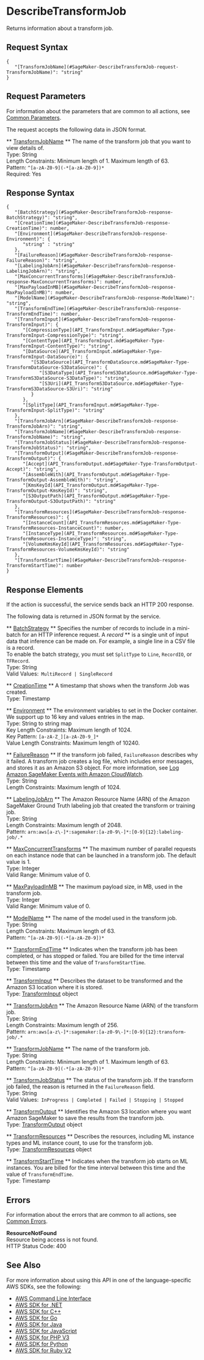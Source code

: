 # DescribeTransformJob<a name="API_DescribeTransformJob"></a>

Returns information about a transform job\.

## Request Syntax<a name="API_DescribeTransformJob_RequestSyntax"></a>

```
{
   "[TransformJobName](#SageMaker-DescribeTransformJob-request-TransformJobName)": "string"
}
```

## Request Parameters<a name="API_DescribeTransformJob_RequestParameters"></a>

For information about the parameters that are common to all actions, see [Common Parameters](CommonParameters.md)\.

The request accepts the following data in JSON format\.

 ** [TransformJobName](#API_DescribeTransformJob_RequestSyntax) **   <a name="SageMaker-DescribeTransformJob-request-TransformJobName"></a>
The name of the transform job that you want to view details of\.  
Type: String  
Length Constraints: Minimum length of 1\. Maximum length of 63\.  
Pattern: `^[a-zA-Z0-9](-*[a-zA-Z0-9])*`   
Required: Yes

## Response Syntax<a name="API_DescribeTransformJob_ResponseSyntax"></a>

```
{
   "[BatchStrategy](#SageMaker-DescribeTransformJob-response-BatchStrategy)": "string",
   "[CreationTime](#SageMaker-DescribeTransformJob-response-CreationTime)": number,
   "[Environment](#SageMaker-DescribeTransformJob-response-Environment)": { 
      "string" : "string" 
   },
   "[FailureReason](#SageMaker-DescribeTransformJob-response-FailureReason)": "string",
   "[LabelingJobArn](#SageMaker-DescribeTransformJob-response-LabelingJobArn)": "string",
   "[MaxConcurrentTransforms](#SageMaker-DescribeTransformJob-response-MaxConcurrentTransforms)": number,
   "[MaxPayloadInMB](#SageMaker-DescribeTransformJob-response-MaxPayloadInMB)": number,
   "[ModelName](#SageMaker-DescribeTransformJob-response-ModelName)": "string",
   "[TransformEndTime](#SageMaker-DescribeTransformJob-response-TransformEndTime)": number,
   "[TransformInput](#SageMaker-DescribeTransformJob-response-TransformInput)": { 
      "[CompressionType](API_TransformInput.md#SageMaker-Type-TransformInput-CompressionType)": "string",
      "[ContentType](API_TransformInput.md#SageMaker-Type-TransformInput-ContentType)": "string",
      "[DataSource](API_TransformInput.md#SageMaker-Type-TransformInput-DataSource)": { 
         "[S3DataSource](API_TransformDataSource.md#SageMaker-Type-TransformDataSource-S3DataSource)": { 
            "[S3DataType](API_TransformS3DataSource.md#SageMaker-Type-TransformS3DataSource-S3DataType)": "string",
            "[S3Uri](API_TransformS3DataSource.md#SageMaker-Type-TransformS3DataSource-S3Uri)": "string"
         }
      },
      "[SplitType](API_TransformInput.md#SageMaker-Type-TransformInput-SplitType)": "string"
   },
   "[TransformJobArn](#SageMaker-DescribeTransformJob-response-TransformJobArn)": "string",
   "[TransformJobName](#SageMaker-DescribeTransformJob-response-TransformJobName)": "string",
   "[TransformJobStatus](#SageMaker-DescribeTransformJob-response-TransformJobStatus)": "string",
   "[TransformOutput](#SageMaker-DescribeTransformJob-response-TransformOutput)": { 
      "[Accept](API_TransformOutput.md#SageMaker-Type-TransformOutput-Accept)": "string",
      "[AssembleWith](API_TransformOutput.md#SageMaker-Type-TransformOutput-AssembleWith)": "string",
      "[KmsKeyId](API_TransformOutput.md#SageMaker-Type-TransformOutput-KmsKeyId)": "string",
      "[S3OutputPath](API_TransformOutput.md#SageMaker-Type-TransformOutput-S3OutputPath)": "string"
   },
   "[TransformResources](#SageMaker-DescribeTransformJob-response-TransformResources)": { 
      "[InstanceCount](API_TransformResources.md#SageMaker-Type-TransformResources-InstanceCount)": number,
      "[InstanceType](API_TransformResources.md#SageMaker-Type-TransformResources-InstanceType)": "string",
      "[VolumeKmsKeyId](API_TransformResources.md#SageMaker-Type-TransformResources-VolumeKmsKeyId)": "string"
   },
   "[TransformStartTime](#SageMaker-DescribeTransformJob-response-TransformStartTime)": number
}
```

## Response Elements<a name="API_DescribeTransformJob_ResponseElements"></a>

If the action is successful, the service sends back an HTTP 200 response\.

The following data is returned in JSON format by the service\.

 ** [BatchStrategy](#API_DescribeTransformJob_ResponseSyntax) **   <a name="SageMaker-DescribeTransformJob-response-BatchStrategy"></a>
Specifies the number of records to include in a mini\-batch for an HTTP inference request\. A *record* ** is a single unit of input data that inference can be made on\. For example, a single line in a CSV file is a record\.   
To enable the batch strategy, you must set `SplitType` to `Line`, `RecordIO`, or `TFRecord`\.  
Type: String  
Valid Values:` MultiRecord | SingleRecord` 

 ** [CreationTime](#API_DescribeTransformJob_ResponseSyntax) **   <a name="SageMaker-DescribeTransformJob-response-CreationTime"></a>
A timestamp that shows when the transform Job was created\.  
Type: Timestamp

 ** [Environment](#API_DescribeTransformJob_ResponseSyntax) **   <a name="SageMaker-DescribeTransformJob-response-Environment"></a>
The environment variables to set in the Docker container\. We support up to 16 key and values entries in the map\.  
Type: String to string map  
Key Length Constraints: Maximum length of 1024\.  
Key Pattern: `[a-zA-Z_][a-zA-Z0-9_]*`   
Value Length Constraints: Maximum length of 10240\.

 ** [FailureReason](#API_DescribeTransformJob_ResponseSyntax) **   <a name="SageMaker-DescribeTransformJob-response-FailureReason"></a>
If the transform job failed, `FailureReason` describes why it failed\. A transform job creates a log file, which includes error messages, and stores it as an Amazon S3 object\. For more information, see [Log Amazon SageMaker Events with Amazon CloudWatch](http://docs.aws.amazon.com/sagemaker/latest/dg/logging-cloudwatch.html)\.  
Type: String  
Length Constraints: Maximum length of 1024\.

 ** [LabelingJobArn](#API_DescribeTransformJob_ResponseSyntax) **   <a name="SageMaker-DescribeTransformJob-response-LabelingJobArn"></a>
The Amazon Resource Name \(ARN\) of the Amazon SageMaker Ground Truth labeling job that created the transform or training job\.  
Type: String  
Length Constraints: Maximum length of 2048\.  
Pattern: `arn:aws[a-z\-]*:sagemaker:[a-z0-9\-]*:[0-9]{12}:labeling-job/.*` 

 ** [MaxConcurrentTransforms](#API_DescribeTransformJob_ResponseSyntax) **   <a name="SageMaker-DescribeTransformJob-response-MaxConcurrentTransforms"></a>
The maximum number of parallel requests on each instance node that can be launched in a transform job\. The default value is 1\.  
Type: Integer  
Valid Range: Minimum value of 0\.

 ** [MaxPayloadInMB](#API_DescribeTransformJob_ResponseSyntax) **   <a name="SageMaker-DescribeTransformJob-response-MaxPayloadInMB"></a>
The maximum payload size, in MB, used in the transform job\.  
Type: Integer  
Valid Range: Minimum value of 0\.

 ** [ModelName](#API_DescribeTransformJob_ResponseSyntax) **   <a name="SageMaker-DescribeTransformJob-response-ModelName"></a>
The name of the model used in the transform job\.  
Type: String  
Length Constraints: Maximum length of 63\.  
Pattern: `^[a-zA-Z0-9](-*[a-zA-Z0-9])*` 

 ** [TransformEndTime](#API_DescribeTransformJob_ResponseSyntax) **   <a name="SageMaker-DescribeTransformJob-response-TransformEndTime"></a>
Indicates when the transform job has been completed, or has stopped or failed\. You are billed for the time interval between this time and the value of `TransformStartTime`\.  
Type: Timestamp

 ** [TransformInput](#API_DescribeTransformJob_ResponseSyntax) **   <a name="SageMaker-DescribeTransformJob-response-TransformInput"></a>
Describes the dataset to be transformed and the Amazon S3 location where it is stored\.  
Type: [TransformInput](API_TransformInput.md) object

 ** [TransformJobArn](#API_DescribeTransformJob_ResponseSyntax) **   <a name="SageMaker-DescribeTransformJob-response-TransformJobArn"></a>
The Amazon Resource Name \(ARN\) of the transform job\.  
Type: String  
Length Constraints: Maximum length of 256\.  
Pattern: `arn:aws[a-z\-]*:sagemaker:[a-z0-9\-]*:[0-9]{12}:transform-job/.*` 

 ** [TransformJobName](#API_DescribeTransformJob_ResponseSyntax) **   <a name="SageMaker-DescribeTransformJob-response-TransformJobName"></a>
The name of the transform job\.  
Type: String  
Length Constraints: Minimum length of 1\. Maximum length of 63\.  
Pattern: `^[a-zA-Z0-9](-*[a-zA-Z0-9])*` 

 ** [TransformJobStatus](#API_DescribeTransformJob_ResponseSyntax) **   <a name="SageMaker-DescribeTransformJob-response-TransformJobStatus"></a>
The status of the transform job\. If the transform job failed, the reason is returned in the `FailureReason` field\.  
Type: String  
Valid Values:` InProgress | Completed | Failed | Stopping | Stopped` 

 ** [TransformOutput](#API_DescribeTransformJob_ResponseSyntax) **   <a name="SageMaker-DescribeTransformJob-response-TransformOutput"></a>
Identifies the Amazon S3 location where you want Amazon SageMaker to save the results from the transform job\.  
Type: [TransformOutput](API_TransformOutput.md) object

 ** [TransformResources](#API_DescribeTransformJob_ResponseSyntax) **   <a name="SageMaker-DescribeTransformJob-response-TransformResources"></a>
Describes the resources, including ML instance types and ML instance count, to use for the transform job\.  
Type: [TransformResources](API_TransformResources.md) object

 ** [TransformStartTime](#API_DescribeTransformJob_ResponseSyntax) **   <a name="SageMaker-DescribeTransformJob-response-TransformStartTime"></a>
Indicates when the transform job starts on ML instances\. You are billed for the time interval between this time and the value of `TransformEndTime`\.  
Type: Timestamp

## Errors<a name="API_DescribeTransformJob_Errors"></a>

For information about the errors that are common to all actions, see [Common Errors](CommonErrors.md)\.

 **ResourceNotFound**   
Resource being access is not found\.  
HTTP Status Code: 400

## See Also<a name="API_DescribeTransformJob_SeeAlso"></a>

For more information about using this API in one of the language\-specific AWS SDKs, see the following:
+  [AWS Command Line Interface](https://docs.aws.amazon.com/goto/aws-cli/sagemaker-2017-07-24/DescribeTransformJob) 
+  [AWS SDK for \.NET](https://docs.aws.amazon.com/goto/DotNetSDKV3/sagemaker-2017-07-24/DescribeTransformJob) 
+  [AWS SDK for C\+\+](https://docs.aws.amazon.com/goto/SdkForCpp/sagemaker-2017-07-24/DescribeTransformJob) 
+  [AWS SDK for Go](https://docs.aws.amazon.com/goto/SdkForGoV1/sagemaker-2017-07-24/DescribeTransformJob) 
+  [AWS SDK for Java](https://docs.aws.amazon.com/goto/SdkForJava/sagemaker-2017-07-24/DescribeTransformJob) 
+  [AWS SDK for JavaScript](https://docs.aws.amazon.com/goto/AWSJavaScriptSDK/sagemaker-2017-07-24/DescribeTransformJob) 
+  [AWS SDK for PHP V3](https://docs.aws.amazon.com/goto/SdkForPHPV3/sagemaker-2017-07-24/DescribeTransformJob) 
+  [AWS SDK for Python](https://docs.aws.amazon.com/goto/boto3/sagemaker-2017-07-24/DescribeTransformJob) 
+  [AWS SDK for Ruby V2](https://docs.aws.amazon.com/goto/SdkForRubyV2/sagemaker-2017-07-24/DescribeTransformJob) 